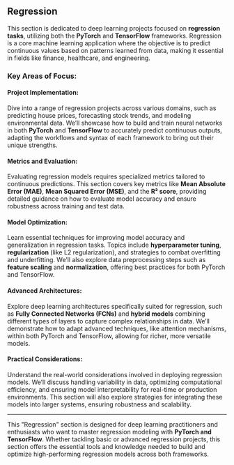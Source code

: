 ## Regression

This section is dedicated to deep learning projects focused on **regression tasks**, utilizing both the **PyTorch** and **TensorFlow** frameworks. Regression is a core machine learning application where the objective is to predict continuous values based on patterns learned from data, making it essential in fields like finance, healthcare, and engineering.

### Key Areas of Focus:

#### Project Implementation:
Dive into a range of regression projects across various domains, such as predicting house prices, forecasting stock trends, and modeling environmental data. We’ll showcase how to build and train neural networks in both **PyTorch** and **TensorFlow** to accurately predict continuous outputs, adapting the workflows and syntax of each framework to bring out their unique strengths.

#### Metrics and Evaluation:
Evaluating regression models requires specialized metrics tailored to continuous predictions. This section covers key metrics like **Mean Absolute Error (MAE)**, **Mean Squared Error (MSE)**, and the **R² score**, providing detailed guidance on how to evaluate model accuracy and ensure robustness across training and test data.

#### Model Optimization:
Learn essential techniques for improving model accuracy and generalization in regression tasks. Topics include **hyperparameter tuning**, **regularization** (like L2 regularization), and strategies to combat overfitting and underfitting. We’ll also explore data preprocessing steps such as **feature scaling** and **normalization**, offering best practices for both PyTorch and TensorFlow.

#### Advanced Architectures:
Explore deep learning architectures specifically suited for regression, such as **Fully Connected Networks (FCNs)** and **hybrid models** combining different types of layers to capture complex relationships in data. We’ll demonstrate how to adapt advanced techniques, like attention mechanisms, within both PyTorch and TensorFlow, allowing for richer, more versatile models.

#### Practical Considerations:
Understand the real-world considerations involved in deploying regression models. We’ll discuss handling variability in data, optimizing computational efficiency, and ensuring model interpretability for real-time or production environments. This section will also explore strategies for integrating these models into larger systems, ensuring robustness and scalability.

---

This "Regression" section is designed for deep learning practitioners and enthusiasts who want to master regression modeling with **PyTorch and TensorFlow**. Whether tackling basic or advanced regression projects, this section offers the essential tools and knowledge needed to build and optimize high-performing regression models across both frameworks.
